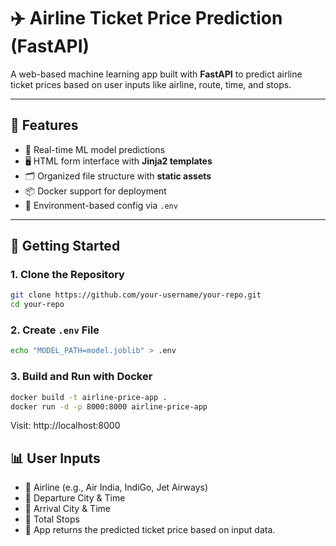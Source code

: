 # ✈️ Airline Ticket Price Prediction (FastAPI)

A web-based machine learning app built with **FastAPI** to predict airline ticket prices based on user inputs like airline, route, time, and stops.

---

## 🔧 Features

- 🧠 Real-time ML model predictions  
- 🖥️ HTML form interface with **Jinja2 templates**  
- 🗂️ Organized file structure with **static assets**  
- 📦 Docker support for deployment  
- 🔐 Environment-based config via `.env`  

---

## 🚀 Getting Started

### 1. Clone the Repository

```bash
git clone https://github.com/your-username/your-repo.git
cd your-repo
```
### 2. Create `.env` File
```bash
echo "MODEL_PATH=model.joblib" > .env
```

### 3. Build and Run with Docker
```bash
docker build -t airline-price-app .
docker run -d -p 8000:8000 airline-price-app
```

Visit: http://localhost:8000

## 📊 User Inputs
- 📝 Airline (e.g., Air India, IndiGo, Jet Airways)
- 📝 Departure City & Time
- 📝 Arrival City & Time
- 📝 Total Stops
- 📝 App returns the predicted ticket price based on input data.


